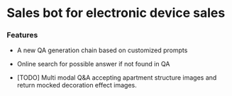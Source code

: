 # Sales bot for electronic device sales

### Features
* A new QA generation chain based on customized prompts

* Online search for possible answer if not found in QA

* [TODO] Multi modal Q&A accepting apartment structure images and 
  return mocked decoration effect images.